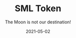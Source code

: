 ---
title: SML Token
subtitle: The Moon is not our destination!
layout: default
modal-id: 1
date: 2021-05-02
img: sail.png
thumbnail: sail-thumbnail.png
alt: image-alt
project-date: May 2021
client: Start Bootstrap
category: Web Development
description: SML is the underlying token that makes SmartLoan operates. One SML token represent one BUSD, which is backed by same value of the reserved asset valued at one USD. When Investor trasfered BUSD into the contract, same amount of SML token will be minted into his/her account. The BUSD in the contract account will work as the funding capital. When a borrower took up a loan, the contract will release the amount of BUSD accordingly to the borrower by input schedule. When the borrower pay the loan interest, the interest will be distributed to the SML token stake holders. When the borrower repay the principal, the floating SML token will be burnt. If the investor decided to keep the SML token, the funds will remain in the pool for the next borrower. The price of SML token is peg to BUSD, therefore, it is not a rocket to the Moon. It is simply a ship sailing on earth. For details, do check out the github repository.

---
